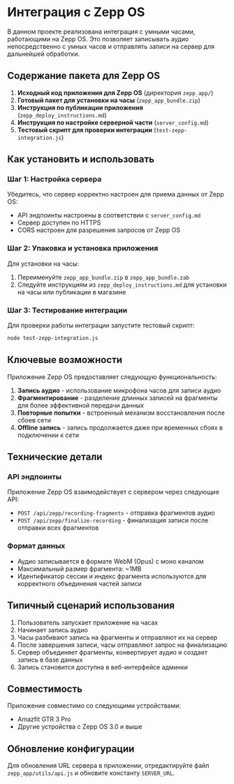 # Интеграция с Zepp OS

В данном проекте реализована интеграция с умными часами, работающими на Zepp OS. Это позволяет записывать аудио непосредственно с умных часов и отправлять записи на сервер для дальнейшей обработки.

## Содержание пакета для Zepp OS

1. **Исходный код приложения для Zepp OS** (директория `zepp_app/`)
2. **Готовый пакет для установки на часы** (`zepp_app_bundle.zip`)
3. **Инструкция по публикации приложения** (`zepp_deploy_instructions.md`)
4. **Инструкция по настройке серверной части** (`server_config.md`)
5. **Тестовый скрипт для проверки интеграции** (`test-zepp-integration.js`)

## Как установить и использовать

### Шаг 1: Настройка сервера

Убедитесь, что сервер корректно настроен для приема данных от Zepp OS:
- API эндпоинты настроены в соответствии с `server_config.md`
- Сервер доступен по HTTPS
- CORS настроен для разрешения запросов от Zepp OS

### Шаг 2: Упаковка и установка приложения

Для установки на часы:
1. Переименуйте `zepp_app_bundle.zip` в `zepp_app_bundle.zab`
2. Следуйте инструкциям из `zepp_deploy_instructions.md` для установки на часы или публикации в магазине

### Шаг 3: Тестирование интеграции

Для проверки работы интеграции запустите тестовый скрипт:
```bash
node test-zepp-integration.js
```

## Ключевые возможности

Приложение Zepp OS предоставляет следующую функциональность:

1. **Запись аудио** - использование микрофона часов для записи аудио
2. **Фрагментирование** - разделение длинных записей на фрагменты для более эффективной передачи данных
3. **Повторные попытки** - встроенный механизм восстановления после сбоев сети
4. **Offline запись** - запись продолжается даже при временных сбоях в подключении к сети

## Технические детали

### API эндпоинты

Приложение Zepp OS взаимодействует с сервером через следующие API:

- `POST /api/zepp/recording-fragments` - отправка фрагментов аудио
- `POST /api/zepp/finalize-recording` - финализация записи после отправки всех фрагментов

### Формат данных

- Аудио записывается в формате WebM (Opus) с моно каналом
- Максимальный размер фрагмента: ~1MB
- Идентификатор сессии и индекс фрагмента используются для корректного объединения частей записи

## Типичный сценарий использования

1. Пользователь запускает приложение на часах
2. Начинает запись аудио
3. Часы разбивают запись на фрагменты и отправляют их на сервер
4. После завершения записи, часы отправляют запрос на финализацию
5. Сервер объединяет фрагменты, конвертирует аудио и создает запись в базе данных
6. Запись становится доступна в веб-интерфейсе админки

## Совместимость

Приложение совместимо со следующими устройствами:
- Amazfit GTR 3 Pro
- Другие устройства с Zepp OS 3.0 и выше

## Обновление конфигурации

Для обновления URL сервера в приложении, отредактируйте файл `zepp_app/utils/api.js` и обновите константу `SERVER_URL`.